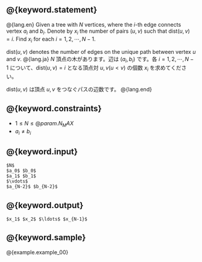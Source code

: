 ## @{keyword.statement}

@{lang.en}
Given a tree with $N$ vertices, where the $i$-th edge connects vertex $a_i$ and $b_i$. Denote by $x_i$ the number of pairs $(u, v)$ such that $\mathrm{dist}(u, v) = i$. Find $x_i$ for each $i = 1, 2, \cdots, N - 1$.

$\mathrm{dist}(u, v)$ denotes the number of edges on the unique path between vertex $u$ and $v$.
@{lang.ja}
$N$ 頂点の木があります。辺は $(a_i, b_i)$ です。各 $i = 1, 2, \cdots, N - 1$ について、$\mathrm{dist}(u, v) = i$ となる頂点対 $u, v (u < v)$ の個数 $x_i$ を求めてください。

$\mathrm{dist}(u, v)$ は頂点 $u, v$ をつなぐパスの辺数です。
@{lang.end}

## @{keyword.constraints}

- $1 \leq N \leq @{param.N_MAX}$
- $a_i \neq b_i$

## @{keyword.input}

```
$N$
$a_0$ $b_0$
$a_1$ $b_1$
$\vdots$
$a_{N-2}$ $b_{N-2}$
```

## @{keyword.output}

```
$x_1$ $x_2$ $\ldots$ $x_{N-1}$
```

## @{keyword.sample}

@{example.example_00}
